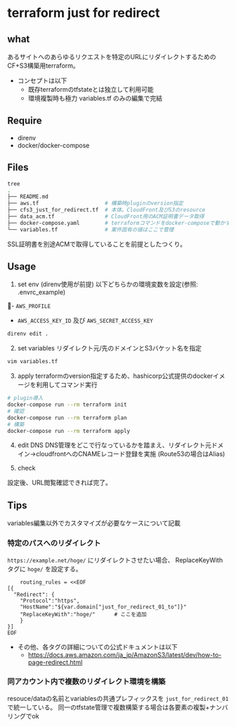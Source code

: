 # terraform just for redirect
## what

あるサイトへのあらゆるリクエストを特定のURLにリダイレクトするためのCF+S3構築用terraform。

- コンセプトは以下
    - 既存terraformのtfstateとは独立して利用可能
    - 環境複製時も極力 variables.tf のみの編集で完結

## Require

- direnv
- docker/docker-compose

## Files

```bash
tree
.
├── README.md
├── aws.tf                     # 構築時pluginのversion指定
├── cfs3_just_for_redirect.tf  # 本体。CloudFront及びS3のresource
├── data_acm.tf                # CloudFront用のACM証明書データ取得
├── docker-compose.yaml        # terraformコマンドをdocker-composeで動かすために
└── variables.tf               # 案件固有の値はここで管理
```

SSL証明書を別途ACMで取得していることを前提としたつくり。

## Usage
1. set env
(direnv使用が前提) 以下どちらかの環境変数を設定(参照: .envrc_example)

- `AWS_PROFILE`
- `AWS_ACCESS_KEY_ID` 及び `AWS_SECRET_ACCESS_KEY`

```bash
direnv edit .
```

2. set variables
リダイレクト元/先のドメインとS3バケット名を指定

```bash
vim variables.tf
```

3. apply
terraformのversion指定するため、hashicorp公式提供のdockerイメージを利用してコマンド実行

```bash
# plugin導入
docker-compose run --rm terraform init
# 確認
docker-compose run --rm terraform plan
# 構築
docker-compose run --rm terraform apply
```

4. edit DNS
DNS管理をどこで行なっているかを踏まえ、リダイレクト元ドメイン→cloudfrontへのCNAMEレコード登録を実施
(Route53の場合はAlias)

5. check

設定後、URL閲覧確認できれば完了。

## Tips

variables編集以外でカスタマイズが必要なケースについて記載

### 特定のパスへのリダイレクト

`https://example.net/hoge/` にリダイレクトさせたい場合、
ReplaceKeyWithタグに `hoge/` を設定する。

```title:resource.aws_s3_bucket.just_for_redirect_01
    routing_rules = <<EOF
[{
  "Redirect": {
    "Protocol":"https",
    "HostName":"${var.domain["just_for_redirect_01_to"]}"
    "ReplaceKeyWith":"hoge/"      # ここを追加
    }
}]
EOF
```

- その他、各タグの詳細についての公式ドキュメントは以下
    - https://docs.aws.amazon.com/ja_jp/AmazonS3/latest/dev/how-to-page-redirect.html

### 同アカウント内で複数のリダイレクト環境を構築

resouce/dataの名前とvariablesの共通プレフィックスを `just_for_redirect_01` で統一している。
同一のtfstate管理で複数構築する場合は各要素の複製+ナンバリングでok
